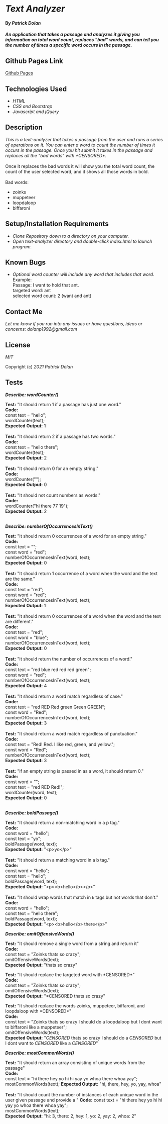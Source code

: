 # _Text Analyzer_

#### By _**Patrick Dolan**_

#### _An application that takes a passage and analyzes it giving you information on total word count, replaces "bad" words, and can tell you the number of times a specific word occurs in the passage._

## Github Pages Link

[Github Pages](https://patrick-dolan.github.io/text-analyzer/)

## Technologies Used

* _HTML_
* _CSS and Bootstrap_
* _Javascript and jQuery_

## Description

_This is a text-analyzer that takes a passage from the user and runs a series of operations on it. You can enter a word to count the number of times it occurs in the passage. Once you hit submit it takes in the passage and replaces all the "bad words" with \*CENSORED\*._  
<br>
Once it replaces the bad words it will show you the total word count, the count of the user selected word, and it shows all those words in bold.  
<br>
Bad words:  
* zoinks
* muppeteer
* loopdaloop
* biffaroni  

## Setup/Installation Requirements

* _Clone Repository down to a directory on your computer._
* _Open text-analyzer directory and double-click index.html to launch program._


## Known Bugs

* _Optional word counter will include any word that includes that word._
Example:  
Passage: I want to hold that ant.  
targeted word: ant  
selected word count: 2 (want and ant)  

## Contact Me

_Let me know if you run into any issues or have questions, ideas or concerns:_
_dolanp1992@gmail.com_

## License

_MIT_

Copyright (c) _2021_ _Patrick Dolan_

## Tests

_**Describe: wordCounter()**_

**Test:** "It should return 1 if a passage has just one word."  
**Code:**  
const text = "hello";  
wordCounter(text);  
**Expected Output:** 1  
<br>
**Test:** "It should return 2 if a passage has two words."  
**Code:**  
const text = "hello there";  
wordCounter(text);  
**Expected Output:** 2  
<br>
**Test:** "It should return 0 for an empty string."  
**Code:**  
wordCounter("");  
**Expected Output:** 0  
<br>
**Test:** "It should not count numbers as words."  
**Code:**  
wordCounter("hi there 77 19");  
**Expected Output:** 2  
<br>

_**Describe: numberOfOccurrencesInText()**_

**Test:** "It should return 0 occurrences of a word for an empty string."  
**Code:**  
const text = "";  
const word = "red";  
numberOfOccurrencesInText(word, text);  
**Expected Output:** 0  
<br>
**Test:** "It should return 1 occurrence of a word when the word and the text are the same."  
**Code:**    
const text = "red";  
const word = "red";  
numberOfOccurrencesInText(word, text);  
**Expected Output:** 1  
<br>
**Test:** "It should return 0 occurrences of a word when the word and the text are different."  
**Code:**    
const text = "red";  
const word = "blue";  
numberOfOccurrencesInText(word, text);  
**Expected Output:** 0  
<br>
**Test:** "It should return the number of occurrences of a word."  
**Code:**   
const text = "red blue red red red green";  
const word = "red";  
numberOfOccurrencesInText(word, text);  
**Expected Output:** 4  
<br>
**Test:** "It should return a word match regardless of case."  
**Code:**    
const text = "red RED Red green Green GREEN";  
const word = "Red";  
numberOfOccurrencesInText(word, text);  
**Expected Output:** 3  
<br>
**Test:** "It should return a word match regardless of punctuation."  
**Code:**    
const text = "Red! Red. I like red, green, and yellow.";  
const word = "Red";  
numberOfOccurrencesInText(word, text);  
**Expected Output:** 3  
<br>
**Test:** "If an empty string is passed in as a word, it should return 0."  
**Code:**    
const word = "";  
const text = "red RED Red!";  
wordCounter(word, text);  
**Expected Output:** 0  
<br>  

_**Describe: boldPassage()**_

**Test:** "It should return a non-matching word in a p tag."  
**Code:**    
const word = "hello";  
const text = "yo";  
boldPassage(word, text);  
**Expected Output:** "\<p>yo\</p>"  
<br>
**Test:** "It should return a matching word in a b tag."  
**Code:**   
const word = "hello";  
const text = "hello";  
boldPassage(word, text);  
**Expected Output:** "\<p>\<b>hello\</b>\</p>"  
<br>
**Test:** "It should wrap words that match in `b` tags but not words that don't."  
**Code:**   
const word = "hello";  
const text = "hello there";  
boldPassage(word, text);  
**Expected Output:** "\<p>\<b>hello\</b> there\</p>"  

_**Describe: omitOffensiveWords()**_

**Test:** "It should remove a single word from a string and return it"  
**Code:**  
const text = "Zoinks thats so crazy";  
omitOffensiveWords(text);  
**Expected Output:** "thats so crazy"

**Test:** "It should replace the targeted word with \*CENSORED\*"  
**Code:**  
const text = "Zoinks thats so crazy";  
omitOffensiveWords(text);  
**Expected Output:** "*CENSORED thats so crazy"  

**Test:** "It should replace the words zoinks, muppeteer, biffaroni, and loopdaloop with \*CENSORED\*"  
**Code:**  
const text = "Zoinks thats so crazy I should do a loopdaloop but I dont want to biffaroni like a muppeteer";  
omitOffensiveWords(text);  
**Expected Output:** "*CENSORED* thats so crazy I should do a *CENSORED* but I dont want to *CENSORED* like a *CENSORED*"  

_**Describe: mostCommonWords()**_  

**Test:** "It should return an array consisting of unique words from the passage"  
**Code:**  
const text = "hi there hey yo hi hi yay yo whoa there whoa yay";  
mostCommonWords(text);
**Expected Output:** "hi, there, hey, yo, yay, whoa"  
<br>
**Test:** "It should count the number of instances of each unique word in the user given passage and provide a "
**Code:**
const text = "hi there hey yo hi hi yay yo whoa there whoa yay";  
mostCommonWords(text);  
**Expected Output:** "hi: 3, there: 2, hey: 1, yo: 2, yay: 2, whoa: 2"  